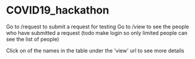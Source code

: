 # COVID19_hackathon

Go to /request to submit a request for testing 
Go to /view to see the people who have submitted a request (todo make login so only limited people can see the list of people)
 
Click on of the names in the table under the 'view' url to see more details
